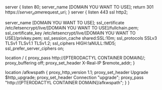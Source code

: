 server {
  listen 80;
  server_name [DOMAIN YOU WANT TO USE];
  return 301 https://$server_name$request_uri;
}
server {
  listen 443 ssl http2;

  server_name [DOMAIN YOU WANT TO USE];
  ssl_certificate /etc/letsencrypt/live/[DOMAIN YOU WANT TO USE]/fullchain.pem;
  ssl_certificate_key /etc/letsencrypt/live/[DOMAIN YOU WANT TO USE]/privkey.pem;
  ssl_session_cache shared:SSL:10m;
  ssl_protocols SSLv3 TLSv1 TLSv1.1 TLSv1.2;
  ssl_ciphers  HIGH:!aNULL:!MD5;
  ssl_prefer_server_ciphers on;

  location / {
    proxy_pass http://[PTERODACTYL CONTAINER DOMAIN]/;
    proxy_buffering off;
    proxy_set_header X-Real-IP $remote_addr;
  }
  
  location /afkwspath {
    proxy_http_version 1.1;
    proxy_set_header Upgrade $http_upgrade;
    proxy_set_header Connection "upgrade";
    proxy_pass "http://[PTERODACTYL CONTAINER DOMAIN]/afkwspath";
  }
}
